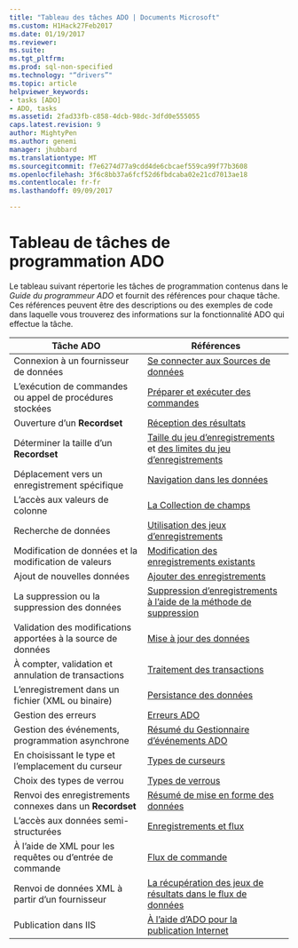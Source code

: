 ```yaml
---
title: "Tableau des tâches ADO | Documents Microsoft"
ms.custom: H1Hack27Feb2017
ms.date: 01/19/2017
ms.reviewer: 
ms.suite: 
ms.tgt_pltfrm: 
ms.prod: sql-non-specified
ms.technology: "“drivers”"
ms.topic: article
helpviewer_keywords:
- tasks [ADO]
- ADO, tasks
ms.assetid: 2fad33fb-c858-4dcb-98dc-3dfd0e555055
caps.latest.revision: 9
author: MightyPen
ms.author: genemi
manager: jhubbard
ms.translationtype: MT
ms.sourcegitcommit: f7e6274d77a9cdd4de6cbcaef559ca99f77b3608
ms.openlocfilehash: 3f6c8bb37a6fcf52d6fbdcaba02e21cd7013ae18
ms.contentlocale: fr-fr
ms.lasthandoff: 09/09/2017

---
```

# <a name="ado-programming-task-table"></a>Tableau de tâches de programmation ADO
Le tableau suivant répertorie les tâches de programmation contenus dans le *Guide du programmeur ADO* et fournit des références pour chaque tâche. Ces références peuvent être des descriptions ou des exemples de code dans laquelle vous trouverez des informations sur la fonctionnalité ADO qui effectue la tâche.

|Tâche ADO|Références|
|--------------|----------------|
|Connexion à un fournisseur de données|[Se connecter aux Sources de données](../../ado/guide/data/connecting-to-data-sources.md)|
|L’exécution de commandes ou appel de procédures stockées|[Préparer et exécuter des commandes](../../ado/guide/data/preparing-and-executing-commands.md)|
|Ouverture d’un **Recordset**|[Réception des résultats](../../ado/guide/data/receiving-results.md)|
|Déterminer la taille d’un **Recordset**|[Taille du jeu d’enregistrements](../../ado/guide/data/current-record-and-size-of-recordset.md) et [des limites du jeu d’enregistrements](../../ado/guide/data/boundaries-of-a-recordset.md)|
|Déplacement vers un enregistrement spécifique|[Navigation dans les données](../../ado/guide/data/navigating-through-data.md)|
|L’accès aux valeurs de colonne|[La Collection de champs](../../ado/guide/data/the-fields-collection.md)|
|Recherche de données|[Utilisation des jeux d’enregistrements](../../ado/guide/data/working-with-recordsets.md)|
|Modification de données et la modification de valeurs|[Modification des enregistrements existants](../../ado/guide/data/editing-existing-records.md)|
|Ajout de nouvelles données|[Ajouter des enregistrements](../../ado/guide/data/adding-records.md)|
|La suppression ou la suppression des données|[Suppression d’enregistrements à l’aide de la méthode de suppression](../../ado/guide/data/deleting-records-using-the-delete-method.md)|
|Validation des modifications apportées à la source de données|[Mise à jour des données](../../ado/guide/data/updating-data.md)|
|À compter, validation et annulation de transactions|[Traitement des transactions](../../ado/guide/data/transaction-processing.md)|
|L’enregistrement dans un fichier (XML ou binaire)|[Persistance des données](../../ado/guide/data/persisting-data.md)|
|Gestion des erreurs|[Erreurs ADO](../../ado/guide/data/ado-errors.md)|
|Gestion des événements, programmation asynchrone|[Résumé du Gestionnaire d’événements ADO](../../ado/guide/data/ado-event-handler-summary.md)|
|En choisissant le type et l’emplacement du curseur|[Types de curseurs](../../ado/guide/data/types-of-cursors-ado.md)|
|Choix des types de verrou|[Types de verrous](../../ado/guide/data/types-of-locks.md)|
|Renvoi des enregistrements connexes dans un **Recordset**|[Résumé de mise en forme des données](../../ado/guide/data/data-shaping-overview.md)|
|L’accès aux données semi-structurées|[Enregistrements et flux](../../ado/guide/data/records-and-streams.md)|
|À l’aide de XML pour les requêtes ou d’entrée de commande|[Flux de commande](../../ado/guide/data/command-streams.md)|
|Renvoi de données XML à partir d’un fournisseur|[La récupération des jeux de résultats dans le flux de données](../../ado/guide/data/retrieving-resultsets-into-streams.md)|
|Publication dans IIS|[À l’aide d’ADO pour la publication Internet](../../ado/guide/data/using-ado-for-internet-publishing.md)|

